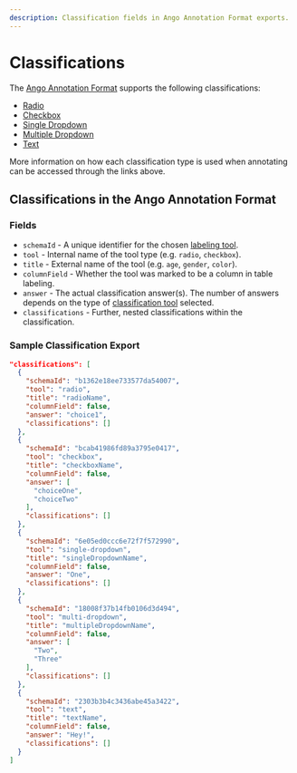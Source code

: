 ```yaml
---
description: Classification fields in Ango Annotation Format exports.
---
```


# Classifications

The [Ango Annotation Format](./) supports the following classifications:

* [Radio](../../labeling/labeling-tools/classification-tools/radio.md)
* [Checkbox](../../labeling/labeling-tools/classification-tools/checkbox.md)
* [Single Dropdown](../../labeling/labeling-tools/classification-tools/single-dropdown.md)
* [Multiple Dropdown](../../labeling/labeling-tools/classification-tools/multiple-dropdown.md)
* [Text](../../labeling/labeling-tools/classification-tools/text.md)

More information on how each classification type is used when annotating can be accessed through the links above.

## Classifications in the Ango Annotation Format

### Fields

* `schemaId` - A unique identifier for the chosen [labeling tool](../../labeling/labeling-tools/).
* `tool` - Internal name of the tool type (e.g. `radio`, `checkbox`).
* `title` - External name of the tool (e.g. `age`, `gender`, `color`).
* `columnField` - Whether the tool was marked to be a column in table labeling.
* `answer` - The actual classification answer(s). The number of answers depends on the type of [classification tool](../../labeling/labeling-tools/classification-tools/) selected.
* `classifications` - Further, nested classifications within the classification.

### Sample Classification Export

```json
"classifications": [
  {
    "schemaId": "b1362e18ee733577da54007",
    "tool": "radio",
    "title": "radioName",
    "columnField": false,
    "answer": "choice1",
    "classifications": []
  },
  {
    "schemaId": "bcab41986fd89a3795e0417",
    "tool": "checkbox",
    "title": "checkboxName",
    "columnField": false,
    "answer": [
      "choiceOne",
      "choiceTwo"
    ],
    "classifications": []
  },
  {
    "schemaId": "6e05ed0ccc6e72f7f572990",
    "tool": "single-dropdown",
    "title": "singleDropdownName",
    "columnField": false,
    "answer": "One",
    "classifications": []
  },
  {
    "schemaId": "18008f37b14fb0106d3d494",
    "tool": "multi-dropdown",
    "title": "multipleDropdownName",
    "columnField": false,
    "answer": [
      "Two",
      "Three"
    ],
    "classifications": []
  },
  {
    "schemaId": "2303b3b4c3436abe45a3422",
    "tool": "text",
    "title": "textName",
    "columnField": false,
    "answer": "Hey!",
    "classifications": []
  }
]
```
